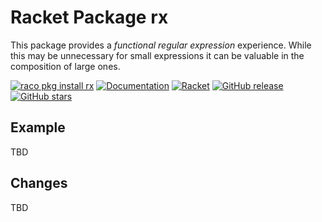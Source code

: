 Racket Package rx
==
This package provides a *functional regular expression* experience. While this may be unnecessary for small expressions it
can be valuable in the composition of large ones.

[![raco pkg install rx](https://img.shields.io/badge/raco%20pkg%20install-rx-blue.svg)](http://pkgs.racket-lang.org/package/rdf-core)
[![Documentation](https://img.shields.io/badge/raco%20docs-rx-blue.svg)](http://docs.racket-lang.org/rdf-core/index.html)
[![Racket](https://github.com/johnstonskj/racket-rx/actions/workflows/racket.yml/badge.svg)](https://github.com/johnstonskj/racket-rdf-core/actions/workflows/racket.yml)
[![GitHub release](https://img.shields.io/github/release/johnstonskj/racket-rx.svg?style=flat-square)](https://github.com/johnstonskj/racket-rdf-core/releases)
[![GitHub stars](https://img.shields.io/github/stars/johnstonskj/racket-rx.svg)](https://github.com/johnstonskj/racket-rdf-core/stargazers)

## Example

TBD

## Changes

TBD
